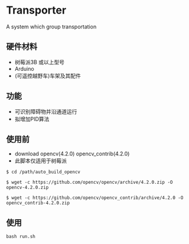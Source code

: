 # Transporter
A system which group transportation

## **硬件材料**
- 树莓派3B 或以上型号
- Arduino
- (可遥控越野车)车架及其配件

## **功能**
- 可识别障碍物并沿通道运行
-  拟增加PID算法

## **使用前**
- download opencv(4.2.0) opencv_contrib(4.2.0)
- 此脚本仅适用于树莓派
```
$ cd /path/auto_build_opencv

$ wget -c https://github.com/opencv/opencv/archive/4.2.0.zip -O opencv-4.2.0.zip

$ wget -c https://github.com/opencv/opencv_contrib/archive/4.2.0 -O opencv_contrib-4.2.0.zip
```

## **使用**
```
bash run.sh
```
